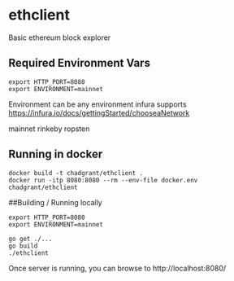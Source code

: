 # ethclient
Basic ethereum block explorer


## Required Environment Vars
```
export HTTP_PORT=8080
export ENVIRONMENT=mainnet
```

Environment can be any environment infura supports
https://infura.io/docs/gettingStarted/chooseaNetwork

mainnet
rinkeby
ropsten


## Running in docker
```
docker build -t chadgrant/ethclient .
docker run -itp 8080:8080 --rm --env-file docker.env chadgrant/ethclient
```

##Building / Running locally
```
export HTTP_PORT=8080
export ENVIRONMENT=mainnet

go get ./...
go build
./ethclient
```

Once server is running, you can browse to http://localhost:8080/